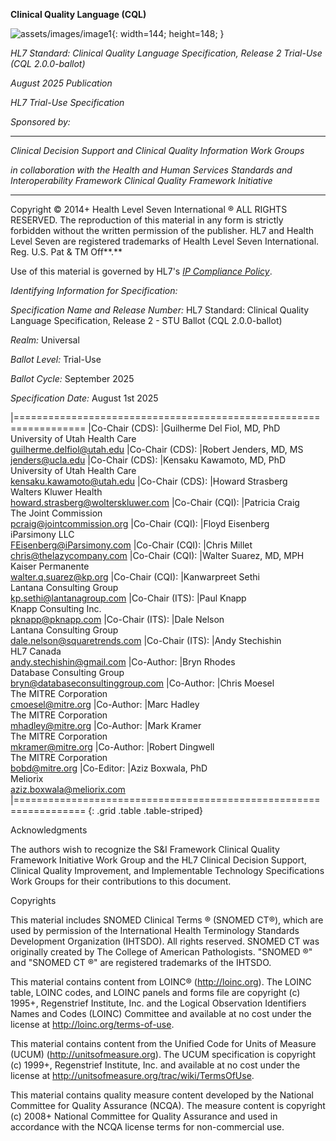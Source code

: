 
**Clinical Quality Language (CQL)**

![assets/images/image1](assets/images/image1.png){: width=144; height=148; }

*HL7 Standard: Clinical Quality Language Specification, Release 2 Trial-Use (CQL 2.0.0-ballot)*

*August 2025 Publication*

*HL7 Trial-Use Specification*

*Sponsored by:*

____________________________________________________________________________________________________________________________________
*Clinical Decision Support and Clinical Quality Information Work Groups*

*in collaboration with the Health and Human Services Standards and Interoperability Framework Clinical Quality Framework Initiative*
____________________________________________________________________________________________________________________________________

Copyright © 2014+ Health Level Seven International ® ALL RIGHTS RESERVED. The reproduction of this material in any form is strictly forbidden without the written permission of the publisher. HL7 and Health Level Seven are registered trademarks of Health Level Seven International. Reg. U.S. Pat & TM Off**.**

Use of this material is governed by HL7's [*IP Compliance Policy*](http://www.hl7.org/legal/ippolicy.cfm?ref=nav).

*Identifying Information for Specification:*

*Specification Name and Release Number:* HL7 Standard: Clinical Quality Language Specification, Release 2 - STU Ballot (CQL 2.0.0-ballot)

*Realm:* Universal

*Ballot Level:* Trial-Use

*Ballot Cycle:* September 2025

*Specification Date:* August 1st 2025

|==================================================================
|Co-Chair (CDS): |Guilherme Del Fiol, MD, PhD <br/>University of Utah Health Care <br/>guilherme.delfiol@utah.edu
|Co-Chair (CDS): |Robert Jenders, MD, MS <br/>jenders@ucla.edu
|Co-Chair (CDS): |Kensaku Kawamoto, MD, PhD <br/>University of Utah Health Care <br/>kensaku.kawamoto@utah.edu
|Co-Chair (CDS): |Howard Strasberg <br/>Walters Kluwer Health <br/>howard.strasberg@wolterskluwer.com
|Co-Chair (CQI): |Patricia Craig <br/>The Joint Commission <br/>pcraig@jointcommission.org
|Co-Chair (CQI): |Floyd Eisenberg <br/>iParsimony LLC <br/>FEisenberg@iParsimony.com
|Co-Chair (CQI): |Chris Millet <br/>chris@thelazycompany.com
|Co-Chair (CQI): |Walter Suarez, MD, MPH <br/>Kaiser Permanente <br/>walter.q.suarez@kp.org
|Co-Chair (CQI): |Kanwarpreet Sethi<br/>Lantana Consulting Group<br/>kp.sethi@lantanagroup.com
|Co-Chair (ITS): |Paul Knapp <br/>Knapp Consulting Inc. <br/>pknapp@pknapp.com
|Co-Chair (ITS): |Dale Nelson<br/>Lantana Consulting Group<br/>dale.nelson@squaretrends.com
|Co-Chair (ITS): |Andy Stechishin <br/>HL7 Canada<br/>andy.stechishin@gmail.com
|Co-Author: |Bryn Rhodes<br/>Database Consulting Group<br/>bryn@databaseconsultinggroup.com
|Co-Author: |Chris Moesel<br/>The MITRE Corporation <br/>cmoesel@mitre.org
|Co-Author: |Marc Hadley<br/>The MITRE Corporation<br/>mhadley@mitre.org
|Co-Author: |Mark Kramer<br/>The MITRE Corporation<br/>mkramer@mitre.org
|Co-Author: |Robert Dingwell<br/>The MITRE Corporation<br/>bobd@mitre.org
|Co-Editor: |Aziz Boxwala, PhD <br/>Meliorix <br/>aziz.boxwala@meliorix.com
|==================================================================
{: .grid .table .table-striped}

Acknowledgments

The authors wish to recognize the S&I Framework Clinical Quality Framework Initiative Work Group and the HL7 Clinical Decision Support, Clinical Quality Improvement, and Implementable Technology Specifications Work Groups for their contributions to this document.

Copyrights

This material includes SNOMED Clinical Terms ® (SNOMED CT®), which are used by permission of the International Health Terminology Standards Development Organization (IHTSDO). All rights reserved. SNOMED CT was originally created by The College of American Pathologists. "SNOMED ®" and "SNOMED CT ®" are registered trademarks of the IHTSDO.

This material contains content from LOINC® (http://loinc.org). The LOINC table, LOINC codes, and LOINC panels and forms file are copyright (c) 1995+, Regenstrief Institute, Inc. and the Logical Observation Identifiers Names and Codes (LOINC) Committee and available at no cost under the license at http://loinc.org/terms-of-use.

This material contains content from the Unified Code for Units of Measure (UCUM) (http://unitsofmeasure.org). The UCUM specification is copyright (c) 1999+, Regenstrief Institute, Inc. and available at no cost under the license at http://unitsofmeasure.org/trac/wiki/TermsOfUse.

This material contains quality measure content developed by the National Committee for Quality Assurance (NCQA). The measure content is copyright (c) 2008+ National Committee for Quality Assurance and used in accordance with the NCQA license terms for non-commercial use.
